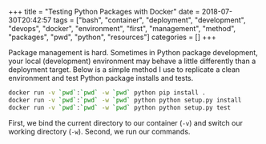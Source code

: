 +++
title = "Testing Python Packages with Docker"
date = 2018-07-30T20:42:57
tags = ["bash", "container", "deployment", "development", "devops", "docker", "environment", "first", "management", "method", "packages", "pwd", "python", "resources"]
categories = []
+++


Package management is hard.
Sometimes in Python package development, your local (development) environment may behave a little differently than a deployment target.
Below is a simple method I use to replicate a clean environment and test Python package installs and tests.

<!--more-->

```bash
docker run -v `pwd`:`pwd` -w `pwd` python pip install .
docker run -v `pwd`:`pwd` -w `pwd` python python setup.py install
docker run -v `pwd`:`pwd` -w `pwd` python python setup.py test
```

First, we bind the current directory to our container (`-v`) and switch our working directory (`-w`).
Second, we run our commands.
